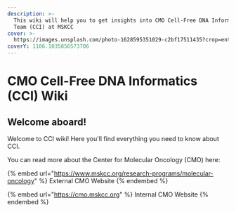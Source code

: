 ```yaml
---
description: >-
  This wiki will help you to get insights into CMO Cell-Free DNA Informatics
  Team (CCI) at MSKCC
cover: >-
  https://images.unsplash.com/photo-1628595351029-c2bf17511435?crop=entropy&cs=srgb&fm=jpg&ixid=MnwxOTcwMjR8MHwxfHNlYXJjaHwyfHxETkF8ZW58MHx8fHwxNjQ0MjYzNTY1&ixlib=rb-1.2.1&q=85
coverY: 1106.1035856573706
---
```


# CMO Cell-Free DNA Informatics (CCI) Wiki

## Welcome aboard!

Welcome to CCI wiki! Here you'll find everything you need to know about CCI.

You can read more about the Center for Molecular Oncology (CMO) here:

{% embed url="https://www.mskcc.org/research-programs/molecular-oncology" %}
External CMO Website
{% endembed %}

{% embed url="https://cmo.mskcc.org" %}
Internal CMO Website
{% endembed %}
